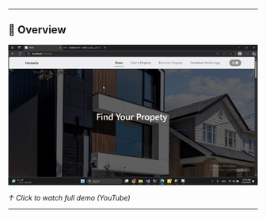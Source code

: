 
---

## 🌟 Overview  
[![Homelo Demo Preview](https://github.com/SaraHussein4/Property-Rental-Marketplace/blob/main/Demo.gif)](https://youtu.be/s7aAAv5tTeI)

*↑ Click to watch full demo (YouTube)*  

---
